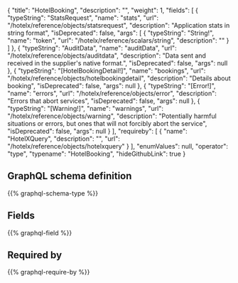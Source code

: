 {
  "title": "HotelBooking",
  "description": "",
  "weight": 1,
  "fields": [
    {
      "typeString": "StatsRequest",
      "name": "stats",
      "url": "/hotelx/reference/objects/statsrequest",
      "description": "Application stats in string format",
      "isDeprecated": false,
      "args": [
        {
          "typeString": "String!",
          "name": "token",
          "url": "/hotelx/reference/scalars/string",
          "description": ""
        }
      ]
    },
    {
      "typeString": "AuditData",
      "name": "auditData",
      "url": "/hotelx/reference/objects/auditdata",
      "description": "Data sent and received in the supplier's native format.",
      "isDeprecated": false,
      "args": null
    },
    {
      "typeString": "[HotelBookingDetail!]",
      "name": "bookings",
      "url": "/hotelx/reference/objects/hotelbookingdetail",
      "description": "Details about booking",
      "isDeprecated": false,
      "args": null
    },
    {
      "typeString": "[Error!]",
      "name": "errors",
      "url": "/hotelx/reference/objects/error",
      "description": "Errors that abort services",
      "isDeprecated": false,
      "args": null
    },
    {
      "typeString": "[Warning!]",
      "name": "warnings",
      "url": "/hotelx/reference/objects/warning",
      "description": "Potentially harmful situations or errors, but ones that will not forcibly abort the service",
      "isDeprecated": false,
      "args": null
    }
  ],
  "requireby": [
    {
      "name": "HotelXQuery",
      "description": "",
      "url": "/hotelx/reference/objects/hotelxquery"
    }
  ],
  "enumValues": null,
  "operator": "type",
  "typename": "HotelBooking",
  "hideGithubLink": true
}
## GraphQL schema definition

{{% graphql-schema-type %}}

## Fields

{{% graphql-field %}}

## Required by

{{% graphql-require-by %}}
